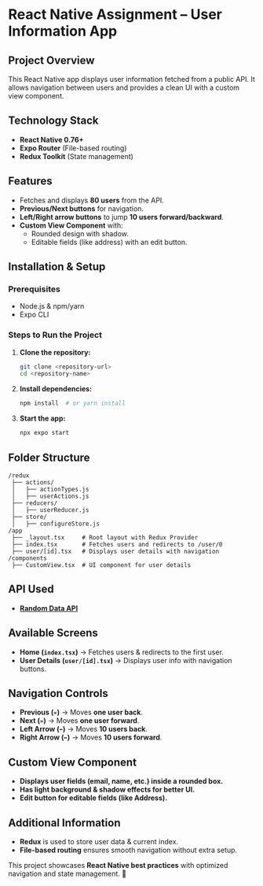 # React Native Assignment – User Information App

## Project Overview
This React Native app displays user information fetched from a public API. It allows navigation between users and provides a clean UI with a custom view component.

## Technology Stack
- **React Native 0.76+**
- **Expo Router** (File-based routing)
- **Redux Toolkit** (State management)

## Features
- Fetches and displays **80 users** from the API.
- **Previous/Next buttons** for navigation.
- **Left/Right arrow buttons** to jump **10 users forward/backward**.
- **Custom View Component** with:
  - Rounded design with shadow.
  - Editable fields (like address) with an edit button.  

## Installation & Setup
### Prerequisites
- Node.js & npm/yarn
- Expo CLI

### Steps to Run the Project
1. **Clone the repository:**
   ```sh
   git clone <repository-url>
   cd <repository-name>
   ```
2. **Install dependencies:**
   ```sh
   npm install  # or yarn install
   ```
3. **Start the app:**
   ```sh
   npx expo start
   ```

## Folder Structure
```
/redux
 ├── actions/
 │   ├── actionTypes.js
 │   ├── userActions.js
 ├── reducers/
 │   ├── userReducer.js
 ├── store/
 │   ├── configureStore.js
/app
 ├── _layout.tsx     # Root layout with Redux Provider
 ├── index.tsx       # Fetches users and redirects to /user/0
 ├── user/[id].tsx   # Displays user details with navigation
/components
 ├── CustomView.tsx  # UI component for user details
```

## API Used
- **[Random Data API](https://random-data-api.com/api/users/random_user?size=80)**

## Available Screens
- **Home (`index.tsx`)** → Fetches users & redirects to the first user.
- **User Details (`user/[id].tsx`)** → Displays user info with navigation buttons.

## Navigation Controls
- **Previous (`«`)** → Moves **one user back**.
- **Next (`»`)** → Moves **one user forward**.
- **Left Arrow (`⬅️`)** → Moves **10 users back**.
- **Right Arrow (`➡️`)** → Moves **10 users forward**.

## Custom View Component
- **Displays user fields (email, name, etc.) inside a rounded box.**
- **Has light background & shadow effects for better UI.**
- **Edit button for editable fields (like Address).**

## Additional Information
- **Redux** is used to store user data & current index.
- **File-based routing** ensures smooth navigation without extra setup.

This project showcases **React Native best practices** with optimized navigation and state management. 🚀

